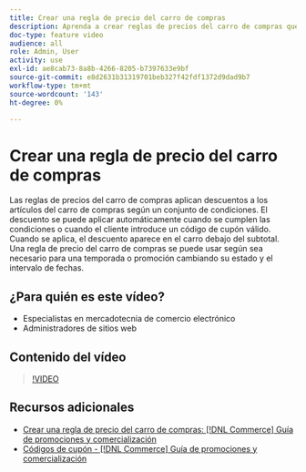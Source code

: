 ```yaml
---
title: Crear una regla de precio del carro de compras
description: Aprenda a crear reglas de precios del carro de compras que apliquen descuentos en el carro de compras en función de un conjunto de condiciones.
doc-type: feature video
audience: all
role: Admin, User
activity: use
exl-id: ae8cab73-8a8b-4266-8205-b7397633e9bf
source-git-commit: e8d2631b31319701beb327f42fdf1372d9dad9b7
workflow-type: tm+mt
source-wordcount: '143'
ht-degree: 0%

---
```


# Crear una regla de precio del carro de compras

Las reglas de precios del carro de compras aplican descuentos a los artículos del carro de compras según un conjunto de condiciones. El descuento se puede aplicar automáticamente cuando se cumplen las condiciones o cuando el cliente introduce un código de cupón válido. Cuando se aplica, el descuento aparece en el carro debajo del subtotal. Una regla de precio del carro de compras se puede usar según sea necesario para una temporada o promoción cambiando su estado y el intervalo de fechas.

## ¿Para quién es este vídeo?

- Especialistas en mercadotecnia de comercio electrónico
- Administradores de sitios web

## Contenido del vídeo

>[!VIDEO](https://video.tv.adobe.com/v/343835?quality=12&learn=on)

## Recursos adicionales

- [Crear una regla de precio del carro de compras: [!DNL Commerce] Guía de promociones y comercialización](https://experienceleague.adobe.com/docs/commerce-admin/marketing/promotions/cart-rules/price-rules-cart-create.html)
- [Códigos de cupón - [!DNL Commerce] Guía de promociones y comercialización](https://experienceleague.adobe.com/docs/commerce-admin/marketing/promotions/cart-rules/price-rules-cart-coupon.html)
